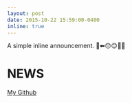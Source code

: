 ```yaml
---
layout: post
date: 2015-10-22 15:59:00-0400
inline: true
---
```


A simple inline announcement.
🌿⬅😯😊💢🚁
# NEWS
[My Github](https://github.com/Leoooo333)